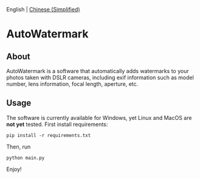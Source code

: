 English | [Chinese (Simplified)](./README.sc.md)
# AutoWatermark
## About
AutoWatermark is a software that automatically adds watermarks to your photos taken with DSLR cameras, including exif information such as model number, lens information, focal length, aperture, etc.
## Usage
The software is currently available for Windows, yet Linux and MacOS are **not yet** tested.
First install requirements:
```
pip install -r requirements.txt
```
Then, run
```
python main.py
```
Enjoy!
